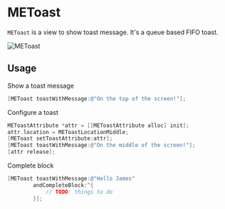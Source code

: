 # METoast

`METoast` is a view to show toast message. It's a queue based FIFO toast.

![METoast](https://github.com/Jameszjhe/METoast/blob/master/screenshot/screenshot0.png)

## Usage ##

Show a toast message
```Objective-c
[METoast toastWithMessage:@"On the top of the screen!"];
```
Configure a toast
```Objective-c
METoastAttribute *attr = [[METoastAttribute alloc] init];
attr.location = METoastLocationMiddle;
[METoast setToastAttribute:attr];
[METoast toastWithMessage:@"On the middle of the screen!"];
[attr release];
```
Complete block
```Objective-c
[METoast toastWithMessage:@"Hello James"
    	andCompleteBlock:^{
    		// TODO: things to do
        }];
```
